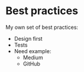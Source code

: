 # Best practices
My own set of best practices:
- Design first
- Tests
- Need example:
  - Medium
  - GitHub
